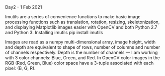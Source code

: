 Day2 - 1 Feb 2021

Imutils are a series of convenience functions to make basic image processing functions such as translation, rotation, resizing, skeletonization, and displaying Matplotlib images easier with OpenCV and both Python 2.7 and Python 3.
Installing imutils 
	pip install imutils 

Images are read as a numpy multi-dimensional array, image height, width and depth are equivalent to shape of rows, number of columns and number of channels respectively.
Depth is the number of channels — I am working with 3 color channels: Blue, Green, and Red.
In OpenCV color images in the RGB (Red, Green, Blue) color space have a 3-tuple associated with each pixel: (B, G, R).
